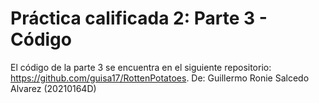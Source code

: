 # Práctica calificada 2: Parte 3 - Código
El código de la parte 3 se encuentra en el siguiente repositorio: https://github.com/guisa17/RottenPotatoes.
De: Guillermo Ronie Salcedo Alvarez (20210164D)
